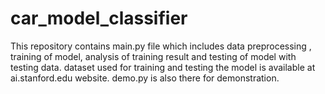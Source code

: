 # car_model_classifier
This repository contains main.py file which includes data preprocessing , training of model, analysis of training result 
and testing of model with testing data.
dataset used for training and testing the model is available at ai.stanford.edu website.
demo.py is also there for demonstration.

